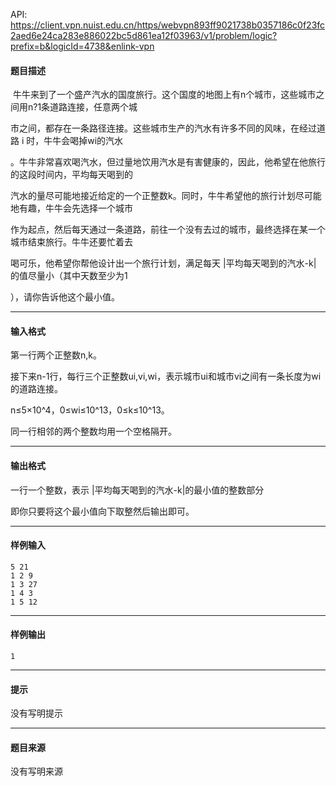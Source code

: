 API: https://client.vpn.nuist.edu.cn/https/webvpn893ff9021738b0357186c0f23fc2aed6e24ca283e886022bc5d861ea12f03963/v1/problem/logic?prefix=b&logicId=4738&enlink-vpn

#### 题目描述

 牛牛来到了一个盛产汽水的国度旅行。这个国度的地图上有n个城市，这些城市之间用n?1条道路连接，任意两个城

市之间，都存在一条路径连接。这些城市生产的汽水有许多不同的风味，在经过道路 i 时，牛牛会喝掉wi的汽水

。牛牛非常喜欢喝汽水，但过量地饮用汽水是有害健康的，因此，他希望在他旅行的这段时间内，平均每天喝到的

汽水的量尽可能地接近给定的一个正整数k。同时，牛牛希望他的旅行计划尽可能地有趣，牛牛会先选择一个城市

作为起点，然后每天通过一条道路，前往一个没有去过的城市，最终选择在某一个城市结束旅行。牛牛还要忙着去

喝可乐，他希望你帮他设计出一个旅行计划，满足每天 |平均每天喝到的汽水-k| 的值尽量小（其中天数至少为1

），请你告诉他这个最小值。

---

#### 输入格式

第一行两个正整数n,k。

接下来n-1行，每行三个正整数ui,vi,wi，表示城市ui和城市vi之间有一条长度为wi的道路连接。

n≤5×10^4，0≤wi≤10^13，0≤k≤10^13。

同一行相邻的两个整数均用一个空格隔开。

---

#### 输出格式

一行一个整数，表示 |平均每天喝到的汽水-k|的最小值的整数部分

即你只要将这个最小值向下取整然后输出即可。

---

#### 样例输入
```
5 21
1 2 9
1 3 27
1 4 3
1 5 12
```

---

#### 样例输出
```
1
```

---

#### 提示

没有写明提示

---

#### 题目来源

没有写明来源